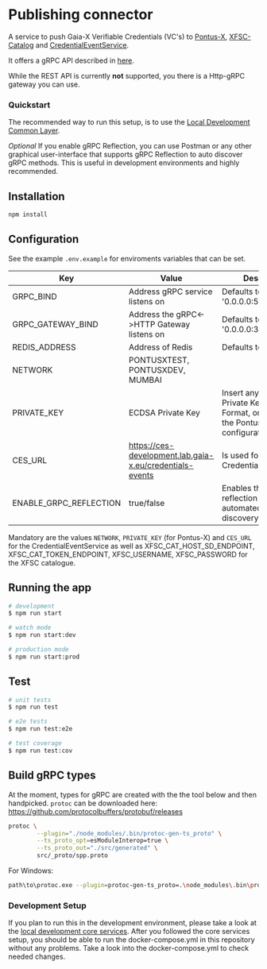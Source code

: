 # Publishing connector

A service to push Gaia-X Verifiable Credentials (VC's) to [Pontus-X](https://portal.euprogigant.io/search?sortOrder=desc&text=&sort=nft.created),
[XFSC-Catalog](https://gitlab.eclipse.org/eclipse/xfsc/cat/fc-service) and 
[CredentialEventService](https://gitlab.com/gaia-x/lab/credentials-events-service/-/tree/main?ref_type=heads).

It offers a gRPC API described in [here](./src/_proto/spp_v2.proto).

While the REST API is currently __not__ supported, you there is a Http-gRPC gateway you can use.

### Quickstart

The recommended way to run this setup, is to use the [Local Development Common Layer](https://gitlab.euprogigant.kube.a1.digital/sebastian.waldbauer/local-development-core-services).

*Optional* If you enable gRPC Reflection, you can use Postman or any other graphical user-interface that supports gRPC Reflection to auto discover gRPC methods. This is useful in development environments and highly recommended.

## Installation

```bash
npm install
```

## Configuration

See the example `.env.example` for enviroments variables that can be set.

|Key|Value|Description|
|---|---|---|
|GRPC_BIND|Address gRPC service listens on| Defaults to '0.0.0.0:5002'|
|GRPC_GATEWAY_BIND|Address the gRPC<->HTTP Gateway listens on| Defaults to '0.0.0.0:3000'|
|REDIS_ADDRESS|Address of Redis|Defaults to |`127.0.0.1:6379`|
|NETWORK|PONTUSXTEST, PONTUSXDEV, MUMBAI||
|PRIVATE_KEY|ECDSA Private Key|Insert any ECDSA Private Key in DER Format, only used for the Pontus-X Network configuration|
|CES_URL|<https://ces-development.lab.gaia-x.eu/credentials-events>|Is used for the CredentialEventService|
|ENABLE_GRPC_REFLECTION|true/false|Enables the gRPC reflection for automated rpc discovery|

Mandatory are the values `NETWORK`, `PRIVATE_KEY` (for Pontus-X) and `CES_URL` for the CredentialEventService as well as
XFSC_CAT_HOST_SD_ENDPOINT, XFSC_CAT_TOKEN_ENDPOINT, XFSC_USERNAME, XFSC_PASSWORD for the XFSC catalogue.

## Running the app

```bash
# development
$ npm run start

# watch mode
$ npm run start:dev

# production mode
$ npm run start:prod
```

## Test

```bash
# unit tests
$ npm run test

# e2e tests
$ npm run test:e2e

# test coverage
$ npm run test:cov
```

## Build gRPC types

At the moment, types for gRPC are created with the the tool below and then handpicked. `protoc` can be downloaded here: <https://github.com/protocolbuffers/protobuf/releases>

```bash
protoc \
        --plugin="./node_modules/.bin/protoc-gen-ts_proto" \
        --ts_proto_opt=esModuleInterop=true \
        --ts_proto_out="./src/generated" \
        src/_proto/spp.proto
```

For Windows:

```bash
path\to\protoc.exe --plugin=protoc-gen-ts_proto=.\node_modules\.bin\protoc-gen-ts_proto.cmd --ts_proto_opt=esModuleInterop=true --ts_proto_out="./src/generated" src/_proto/spp.proto
```

### Development Setup

If you plan to run this in the development environment, please take a look at the [local development core services](https://gitlab.euprogigant.kube.a1.digital/sebastian.waldbauer/local-development-core-services). After you followed the core services setup, you should be able to run the docker-compose.yml in this repository without any problems. Take a look into the docker-compose.yml to check needed changes.
